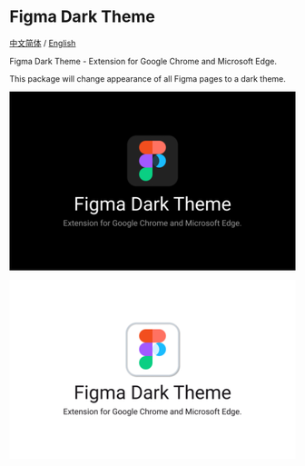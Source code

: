 # Figma Dark Theme

[中文简体](./README.zh.md) / [English](./README.md)

Figma Dark Theme - Extension for Google Chrome and Microsoft Edge.

This package will change appearance of all Figma pages to a dark theme.

![Dark-1080_960](./assets/Dark-1280_800.png)

![Light-1080_960](./assets/Light-1280_800.png)
